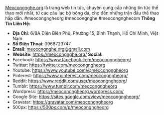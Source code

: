 <a href="https://meocongnghe.org/">Meocongnghe.org</a> là trang web tin tức, chuyên cung cấp những tin tức thể thao mới nhất, từ các câu lạc bộ bóng đá, cho đến những trận đấu thể thao hấp dẫn.
#meocongngheorg #meocongnghe #meocongnghecom
<strong>Thông Tin Liên Hệ:</strong>
- <strong>Địa Chỉ</strong>: 6/8A Điện Biên Phủ, Phường 15, Bình Thạnh, Hồ Chí Minh, Việt Nam
- <strong>Số Điện Thoại</strong>: 0968723747
- <strong>Email</strong>: meocongnghe.org@gmail.com
- <strong>Website</strong>: <a href="https://meocongnghe.org/">https://meocongnghe.org/</a>
<strong>Social:</strong>
- Facebook: <a href="https://www.facebook.com/meocongngheorg/">https://www.facebook.com/meocongngheorg/</a>
- Twitter: <a href="https://twitter.com/meocongngheorg">https://twitter.com/meocongngheorg</a>
- Youtube: <a href="https://www.youtube.com/@meocongngheorg">https://www.youtube.com/@meocongngheorg</a>
- Pinterest: <a href="https://www.pinterest.com/meocongngheorg/">https://www.pinterest.com/meocongngheorg/</a>
- Reddit: <a href="https://www.reddit.com/user/meocongngheorg/">https://www.reddit.com/user/meocongngheorg/</a>
- Tumblr: <a href="https://www.tumblr.com/meocongngheorg">https://www.tumblr.com/meocongngheorg</a>
- Wordpress: <a href="https://meocongngheorg.wordpress.com/">https://meocongngheorg.wordpress.com/</a>
- Google Site: <a href="https://sites.google.com/view/meocongngheorg/">https://sites.google.com/view/meocongngheorg/</a>
- Gravatar: <a href="https://gravatar.com/meocongngheorg">https://gravatar.com/meocongngheorg</a>
- 500px: <a href="https://500px.com/p/meocongngheorg">https://500px.com/p/meocongngheorg</a>